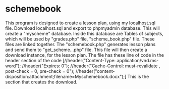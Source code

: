 # schemebook
This program is designed to create a lesson plan, using my localhost.sql file.
Download localhost.sql and export to phpmyadmin database. 
This will create a "myscheme" database. Inside this database are Tables of subjects, which will be used by "grades.php" file, "scheme_book.php" file.
These files are linked together.
The "schemebook.php" generates lesson plans and send them to "get_scheme...php" file.
This file will then create a download instance, for the lesson plan. 
The file has these line of code in the header section of the code [//header("Content-Type: application/vnd.ms-word");
//header("Expires: 0"); //header("Cache-Control: must-revalidate , post-check = 0, pre-check = 0");
//header("content-disposition:attachment;filename=Myschemebook.docx");]
This is the section that creates the download. 
